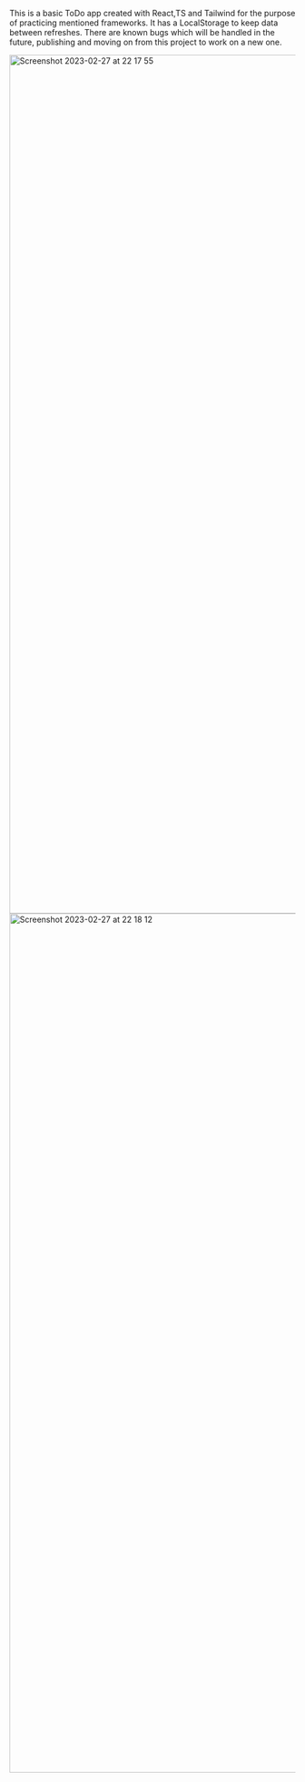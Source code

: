 This is a basic ToDo app created with React,TS and Tailwind for the purpose of practicing mentioned frameworks. 
It has a LocalStorage to keep data between refreshes.
There are known bugs which will be handled in the future, publishing and moving on from this project to work on a new one.



<img width="1511" alt="Screenshot 2023-02-27 at 22 17 55" src="https://user-images.githubusercontent.com/41509029/221661391-d96e0132-720e-48d4-92b1-43c26ec1fe09.png">
<img width="1512" alt="Screenshot 2023-02-27 at 22 18 12" src="https://user-images.githubusercontent.com/41509029/221661406-43df9957-7c25-48cb-be71-cc03f865283e.png">
